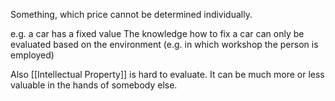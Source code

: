 Something, which price cannot be determined individually.

e.g. a car has a fixed value
The knowledge how to fix a car can only be evaluated based on the environment (e.g. in which workshop the person is employed)

Also [[Intellectual Property]] is hard to evaluate. It can be much more or less valuable in the hands of somebody else.



